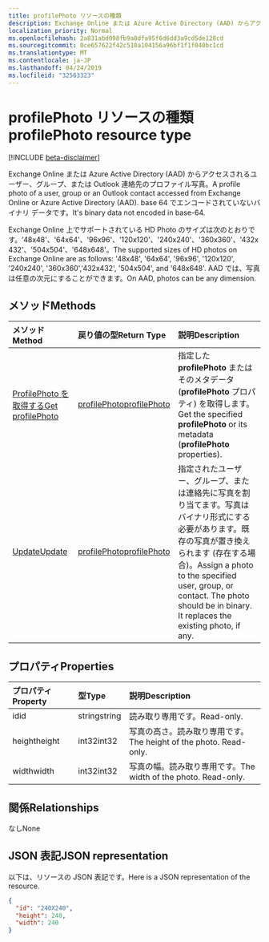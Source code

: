 ```yaml
---
title: profilePhoto リソースの種類
description: Exchange Online または Azure Active Directory (AAD) からアクセスされるユーザー、グループ、または Outlook 連絡先のプロファイル写真。 base 64 でエンコードされていないバイナリ データです。
localization_priority: Normal
ms.openlocfilehash: 2a831abd098fb9a0dfa95f6d6dd3a9cd5de128cd
ms.sourcegitcommit: 0ce657622f42c510a104156a96bf1f1f040bc1cd
ms.translationtype: MT
ms.contentlocale: ja-JP
ms.lasthandoff: 04/24/2019
ms.locfileid: "32563323"
---
```

# <a name="profilephoto-resource-type"></a><span data-ttu-id="e496d-104">profilePhoto リソースの種類</span><span class="sxs-lookup"><span data-stu-id="e496d-104">profilePhoto resource type</span></span>

[!INCLUDE [beta-disclaimer](../../includes/beta-disclaimer.md)]

<span data-ttu-id="e496d-105">Exchange Online または Azure Active Directory (AAD) からアクセスされるユーザー、グループ、または Outlook 連絡先のプロファイル写真。</span><span class="sxs-lookup"><span data-stu-id="e496d-105">A profile photo of a user, group or an Outlook contact accessed from Exchange Online or Azure Active Directory (AAD).</span></span> <span data-ttu-id="e496d-106">base 64 でエンコードされていないバイナリ データです。</span><span class="sxs-lookup"><span data-stu-id="e496d-106">It's binary data not encoded in base-64.</span></span>

<span data-ttu-id="e496d-107">Exchange Online 上でサポートされている HD Photo のサイズは次のとおりです。'48x48'、'64x64'、'96x96'、'120x120'、'240x240'、'360x360'、'432x432'、'504x504'、'648x648'。</span><span class="sxs-lookup"><span data-stu-id="e496d-107">The supported sizes of HD photos on Exchange Online are as follows: '48x48', '64x64', '96x96', '120x120', '240x240', '360x360','432x432', '504x504', and '648x648'.</span></span> <span data-ttu-id="e496d-108">AAD では、写真は任意の次元にすることができます。</span><span class="sxs-lookup"><span data-stu-id="e496d-108">On AAD, photos can be any dimension.</span></span>

## <a name="methods"></a><span data-ttu-id="e496d-109">メソッド</span><span class="sxs-lookup"><span data-stu-id="e496d-109">Methods</span></span>

| <span data-ttu-id="e496d-110">メソッド</span><span class="sxs-lookup"><span data-stu-id="e496d-110">Method</span></span>       | <span data-ttu-id="e496d-111">戻り値の型</span><span class="sxs-lookup"><span data-stu-id="e496d-111">Return Type</span></span>  |<span data-ttu-id="e496d-112">説明</span><span class="sxs-lookup"><span data-stu-id="e496d-112">Description</span></span>|
|:---------------|:--------|:----------|
|[<span data-ttu-id="e496d-113">ProfilePhoto を取得する</span><span class="sxs-lookup"><span data-stu-id="e496d-113">Get profilePhoto</span></span>](../api/profilephoto-get.md) | [<span data-ttu-id="e496d-114">profilePhoto</span><span class="sxs-lookup"><span data-stu-id="e496d-114">profilePhoto</span></span>](profilephoto.md) |<span data-ttu-id="e496d-115">指定した **profilePhoto** またはそのメタデータ (**profilePhoto** プロパティ) を取得します。</span><span class="sxs-lookup"><span data-stu-id="e496d-115">Get the specified **profilePhoto** or its metadata (**profilePhoto** properties).</span></span> |
|[<span data-ttu-id="e496d-116">Update</span><span class="sxs-lookup"><span data-stu-id="e496d-116">Update</span></span>](../api/profilephoto-update.md) | [<span data-ttu-id="e496d-117">profilePhoto</span><span class="sxs-lookup"><span data-stu-id="e496d-117">profilePhoto</span></span>](profilephoto.md)  |<span data-ttu-id="e496d-p104">指定されたユーザー、グループ、または連絡先に写真を割り当てます。写真はバイナリ形式にする必要があります。既存の写真が置き換えられます (存在する場合)。</span><span class="sxs-lookup"><span data-stu-id="e496d-p104">Assign a photo to the specified user, group, or contact. The photo should be in binary. It replaces the existing photo, if any.</span></span> |

## <a name="properties"></a><span data-ttu-id="e496d-121">プロパティ</span><span class="sxs-lookup"><span data-stu-id="e496d-121">Properties</span></span>
| <span data-ttu-id="e496d-122">プロパティ</span><span class="sxs-lookup"><span data-stu-id="e496d-122">Property</span></span>     | <span data-ttu-id="e496d-123">型</span><span class="sxs-lookup"><span data-stu-id="e496d-123">Type</span></span>   |<span data-ttu-id="e496d-124">説明</span><span class="sxs-lookup"><span data-stu-id="e496d-124">Description</span></span>|
|:---------------|:--------|:----------|
|<span data-ttu-id="e496d-125">id</span><span class="sxs-lookup"><span data-stu-id="e496d-125">id</span></span>|<span data-ttu-id="e496d-126">string</span><span class="sxs-lookup"><span data-stu-id="e496d-126">string</span></span>|<span data-ttu-id="e496d-127">読み取り専用です。</span><span class="sxs-lookup"><span data-stu-id="e496d-127">Read-only.</span></span>|
|<span data-ttu-id="e496d-128">height</span><span class="sxs-lookup"><span data-stu-id="e496d-128">height</span></span>|<span data-ttu-id="e496d-129">int32</span><span class="sxs-lookup"><span data-stu-id="e496d-129">int32</span></span>|<span data-ttu-id="e496d-p105">写真の高さ。読み取り専用です。</span><span class="sxs-lookup"><span data-stu-id="e496d-p105">The height of the photo. Read-only.</span></span>|
|<span data-ttu-id="e496d-132">width</span><span class="sxs-lookup"><span data-stu-id="e496d-132">width</span></span>|<span data-ttu-id="e496d-133">int32</span><span class="sxs-lookup"><span data-stu-id="e496d-133">int32</span></span>|<span data-ttu-id="e496d-p106">写真の幅。読み取り専用です。</span><span class="sxs-lookup"><span data-stu-id="e496d-p106">The width of the photo. Read-only.</span></span>|

## <a name="relationships"></a><span data-ttu-id="e496d-136">関係</span><span class="sxs-lookup"><span data-stu-id="e496d-136">Relationships</span></span>
<span data-ttu-id="e496d-137">なし</span><span class="sxs-lookup"><span data-stu-id="e496d-137">None</span></span>


## <a name="json-representation"></a><span data-ttu-id="e496d-138">JSON 表記</span><span class="sxs-lookup"><span data-stu-id="e496d-138">JSON representation</span></span>

<span data-ttu-id="e496d-139">以下は、リソースの JSON 表記です。</span><span class="sxs-lookup"><span data-stu-id="e496d-139">Here is a JSON representation of the resource.</span></span>

<!-- {
  "blockType": "resource",
  "optionalProperties": [

  ],
  "keyProperty": "id",
  "@odata.type": "microsoft.graph.profilePhoto"
}-->

```json
{
  "id": "240X240",
  "height": 240,
  "width": 240
}

```
<!-- uuid: 8fcb5dbc-d5aa-4681-8e31-b001d5168d79
2015-10-25 14:57:30 UTC -->
<!--
{
  "type": "#page.annotation",
  "description": "profilePhoto resource",
  "keywords": "",
  "section": "documentation",
  "tocPath": "",
  "suppressions": [
    "Error: /api-reference/beta/resources/profilephoto.md:\r\n      Exception processing links.\r\n    System.ArgumentException: Link Definition was null. Link text: !INCLUDE [beta-disclaimer](../../includes/beta-disclaimer.md)\r\n      at ApiDoctor.Validation.DocFile.get_LinkDestinations()\r\n      at ApiDoctor.Validation.DocSet.ValidateLinks(Boolean includeWarnings, String[] relativePathForFiles, IssueLogger issues, Boolean requireFilenameCaseMatch, Boolean printOrphanedFiles)"
  ]
}
-->
